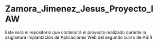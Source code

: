 # Zamora_Jimenez_Jesus_Proyecto_IAW
Este será el repositorio que contendrá el proyecto realizado durante la asignatura Implantación de Aplicaciones Web del segundo curso de ASIR
